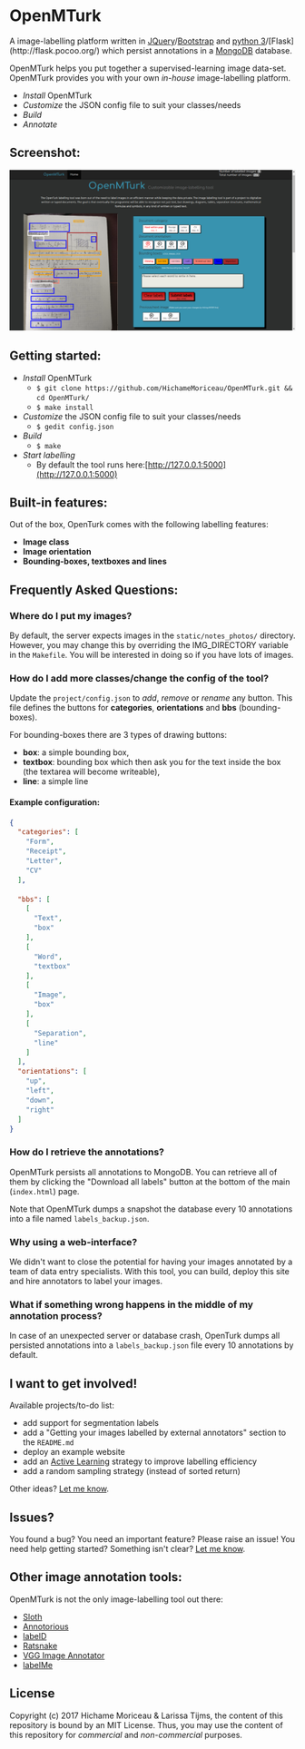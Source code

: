 # OpenMTurk

A image-labelling platform written in [JQuery](https://en.wikipedia.org/wiki/JQuery)/[Bootstrap](https://en.wikipedia.org/wiki/Bootstrap_(front-end_framework)) and [python 3](https://en.wikipedia.org/wiki/Python_(programming_language))/[Flask](http://flask.pocoo.org/) which persist annotations in a [MongoDB](https://www.mongodb.com/what-is-mongodb) database. 


OpenMTurk helps you put together a supervised-learning image data-set. OpenMTurk provides you with your own *in-house* image-labelling platform. 

- *Install* OpenMTurk
- *Customize* the JSON config file to suit your classes/needs
- *Build*
- *Annotate*

## Screenshot:

![Screenshot of the OpenMTurk image-labelling platform](static/openmturk_screenshot.png?raw=true "Example set-up of the tool")

## Getting started:


- *Install* OpenMTurk
  - `$ git clone https://github.com/HichameMoriceau/OpenMTurk.git && cd OpenMTurk/`
  - `$ make install`
- *Customize* the JSON config file to suit your classes/needs
  - `$ gedit config.json`
- *Build*
  - `$ make`
- *Start labelling*
  - By default the tool runs here:[http://127.0.0.1:5000](http://127.0.0.1:5000)


## Built-in features:
Out of the box, OpenTurk comes with the following labelling features:

- **Image class**
- **Image orientation**
- **Bounding-boxes, textboxes and lines**


## Frequently Asked Questions:

### Where do I put my images?

By default, the server expects images in the `static/notes_photos/` directory. However, you may change this by overriding the IMG_DIRECTORY variable in the `Makefile`. You will be interested in doing so if you have lots of images.

### How do I add more classes/change the config of the tool?

Update the `project/config.json` to *add*, *remove* or *rename* any button. This file defines the buttons for **categories**, **orientations** and **bbs** (bounding-boxes).

For bounding-boxes there are 3 types of drawing buttons:
- **box**: a simple bounding box,
- **textbox**: bounding box which then ask you for the text inside the box (the textarea will become writeable),
- **line**: a simple line

#### Example configuration:

```json
{
  "categories": [
    "Form", 
    "Receipt", 
    "Letter",
    "CV"
  ],
  
  "bbs": [
    [
      "Text", 
      "box"
    ], 
    [
      "Word", 
      "textbox"
    ], 
    [
      "Image", 
      "box"
    ], 
    [
      "Separation", 
      "line"
    ]
  ], 
  "orientations": [
    "up", 
    "left", 
    "down", 
    "right"
  ]
}
```

### How do I retrieve the annotations?

OpenMTurk persists all annotations to MongoDB. You can retrieve all of them by clicking the "Download all labels" button at the bottom of the main (`index.html`) page. 

Note that OpenMTurk dumps a snapshot the database every 10 annotations into a file named `labels_backup.json`.


### Why using a web-interface?

We didn't want to close the potential for having your images annotated by a team of data entry specialists. With this tool, you can build, deploy this site and hire annotators to label your images.

### What if something wrong happens in the middle of my annotation process?

In case of an unexpected server or database crash, OpenTurk dumps all persisted annotations into a `labels_backup.json` file every 10 annotations by default.



## I want to get involved!


Available projects/to-do list:

- add support for segmentation labels
- add a "Getting your images labelled by external annotators" section to the `README.md`
- deploy an example website
- add an [Active Learning](https://en.wikipedia.org/wiki/Active_learning_(machine_learning)) strategy to improve labelling efficiency
- add a random sampling strategy (instead of sorted return)

Other ideas? [Let me know](http://hichamemoriceau.com/).

## Issues?

You found a bug? You need an important feature? Please raise an issue!
You need help getting started? Something isn't clear? [Let me know](http://hichamemoriceau.com/).


## Other image annotation tools:

OpenMTurk is not the only image-labelling tool out there:

- [Sloth](https://cvhci.anthropomatik.kit.edu/~baeuml/projects/a-universal-labeling-tool-for-computer-vision-sloth/)
- [Annotorious](http://annotorious.github.io/)
- [labelD](https://sweppner.github.io/labeld/)
- [Ratsnake](http://is-innovation.eu/ratsnake/)
- [VGG Image Annotator](http://www.robots.ox.ac.uk/~vgg/software/via/)
- [labelMe](http://labelme.csail.mit.edu/Release3.0/)


## License

Copyright (c) 2017 Hichame Moriceau & Larissa Tijms, the content of this repository is bound by an MIT License. 
Thus, you may use the content of this repository for *commercial* and *non-commercial* purposes.